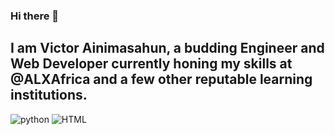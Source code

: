 ### Hi there 👋

## I am Victor Ainimasahun, a budding Engineer and Web Developer currently honing my skills at @ALXAfrica and a few other reputable learning institutions.

![python](https://img.shields.io/badge/Python-FFEBCD?style=for-the-badge&logo=Python&logoColor=blue) ![HTML](https://img.shields.io/badge/HTML-808080?style=for-the-badge&logo=Python&logoColor=CD5C5C)

